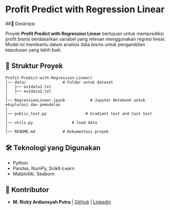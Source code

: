 # Profit Predict with Regression Linear
##📌 Deskripsi

Proyek **Profit Predict with Regression Linear** bertujuan untuk memprediksi profit bisnis berdasarkan variabel yang relevan menggunakan regresi linear. Model ini membantu dalam analisis data bisnis untuk pengambilan keputusan yang lebih baik.

## 📂 Struktur Proyek

```
Profit-Predict-with-Regression-Linear/
│── data/                # Folder untuk dataset
│   ├── ex1data1.txt        
│   ├── ex1data2.txt         
│
│── RegressionLinear.ipynb           # Jupyter Notebook untuk eksplorasi dan pemodelan
│
│── public_test.py                 # Gradient test and Cost test
│
│── utils.py                 # load data
│
│── README.md            # Dokumentasi proyek
```

## 🛠 Teknologi yang Digunakan

- Python
- Pandas, NumPy, Scikit-Learn
- Matplotlib, Seaborn

## 📝 Kontributor

- **M. Rizky Ardiansyah Putra** | [GitHub](https://github.com/Rizkyard17) | [LinkedIn](https://www.linkedin.com/in/m-rizky-ardiansyah-putra-b73167249/)
